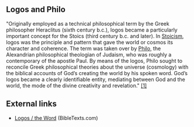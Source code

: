 
## Logos and Philo

"Originally employed as a technical philosophical term by the Greek
philosopher Heraclitus (sixth century b.c.), logos became a
particularly important concept for the Stoics (third century b.c.
and later). In
[Stoicism](index.php?title=Stoicism&action=edit&redlink=1 "Stoicism (page does not exist)"),
logos was the principle and pattern that gave the world or cosmos
its character and coherence. The term was taken over by
[Philo](index.php?title=Philo&action=edit&redlink=1 "Philo (page does not exist)"),
the Alexandrian philosophical theologian of Judaism, who was
roughly a contemporary of the apostle Paul. By means of the logos,
Philo sought to reconcile Greek philosophical theories about the
universe (cosmology) with the biblical accounts of God’s creating
the world by his spoken word. God’s logos became a clearly
identifiable entity, mediating between God and the world, the mode
of the divine creativity and revelation."
[[1]](http://www.bibletexts.com/glossary/logos.htm)

## External links

-   [Logos / the Word](http://www.bibletexts.com/glossary/logos.htm)
    (BibleTexts.com)



